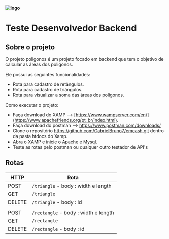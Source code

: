 **![logo](https://github.com/GabrielBruno7/backend/assets/114627827/64f0d858-9575-47ce-9b82-bb3ac83554dd)**

# Teste Desenvolvedor Backend


## Sobre o projeto

O projeto poligonos é um projeto focado em backend que tem o objetivo de calcular as áreas dos poligonos.

Ele possui as seguintes funcionalidades:

* Rota para cadastro de retângulos.
* Rota para cadastro de triângulos.
* Rota para visualizar a soma das áreas dos poligonos.

Como executar o projeto:

  - Faça download do XAMP -->  [https://www.wampserver.com/en/](https://www.apachefriends.org/pt_br/index.html).
  - Faça download do postman --> https://www.postman.com/downloads/
  - Clone o repositório https://github.com/GabrielBruno7/emcash.git dentro da pasta htdocs do Xamp.
  - Abra o XAMP e inicie o Apache e Mysql.
  - Teste as rotas pelo postman ou qualquer outro testador de API's

 ## Rotas

| HTTP    |Rota                           |
|----------------|-------------------------------|
|POST|`/triangle` - body : width e length|
|GET|`/triangle`|
|DELETE|`/triangle` - body : id|
||
|POST|`/rectangle` - body : width e length|
|GET|`/rectangle`|
|DELETE|`/rectangle` - body : id|
